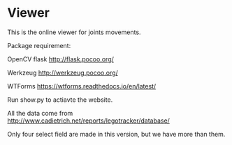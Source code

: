 # Viewer

This is the online viewer for joints movements.

Package requirement:

OpenCV
flask http://flask.pocoo.org/ 

Werkzeug http://werkzeug.pocoo.org/

WTForms https://wtforms.readthedocs.io/en/latest/

Run show.py to actiavte the website. 

All the data come from http://www.cadietrich.net/reports/legotracker/database/

Only four select field are made in this version, but we have more than them. 
